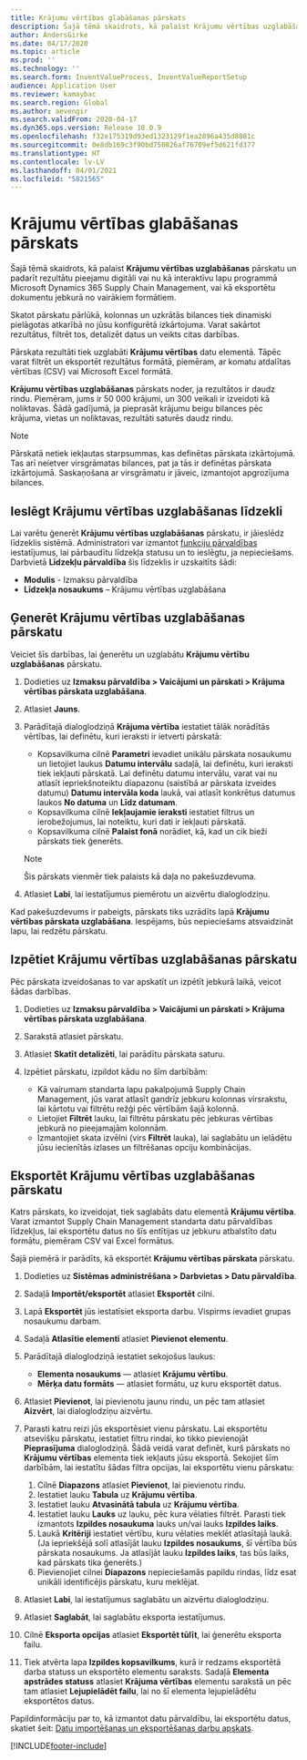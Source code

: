 ```yaml
---
title: Krājumu vērtības glabāšanas pārskats
description: Šajā tēmā skaidrots, kā palaist Krājumu vērtības uzglabāšanas pārskatu un padarīt rezultātu pieejamu digitāli vai nu kā interaktīvu lapu programmā Microsoft Dynamics 365 Supply Chain Management, vai kā eksportētu dokumentu jebkurā no vairākiem formātiem.
author: AndersGirke
ms.date: 04/17/2020
ms.topic: article
ms.prod: ''
ms.technology: ''
ms.search.form: InventValueProcess, InventValueReportSetup
audience: Application User
ms.reviewer: kamaybac
ms.search.region: Global
ms.author: aevengir
ms.search.validFrom: 2020-04-17
ms.dyn365.ops.version: Release 10.0.9
ms.openlocfilehash: f32e175319d93ed1323129f1ea2896a435d8081c
ms.sourcegitcommit: 0e8db169c3f90bd750826af76709ef5d621fd377
ms.translationtype: HT
ms.contentlocale: lv-LV
ms.lasthandoff: 04/01/2021
ms.locfileid: "5821565"
---
```

# <a name="inventory-value-storage-report"></a>Krājumu vērtības glabāšanas pārskats

Šajā tēmā skaidrots, kā palaist **Krājumu vērtības uzglabāšanas** pārskatu un padarīt rezultātu pieejamu digitāli vai nu kā interaktīvu lapu programmā Microsoft Dynamics 365 Supply Chain Management, vai kā eksportētu dokumentu jebkurā no vairākiem formātiem.

Skatot pārskatu pārlūkā, kolonnas un uzkrātās bilances tiek dinamiski pielāgotas atkarībā no jūsu konfigurētā izkārtojuma. Varat sakārtot rezultātus, filtrēt tos, detalizēt datus un veikts citas darbības.

Pārskata rezultāti tiek uzglabāti **Krājumu vērtības** datu elementā. Tāpēc varat filtrēt un eksportēt rezultātus formātā, piemēram, ar komatu atdalītas vērtības (CSV) vai Microsoft Excel formātā.

**Krājumu vērtības uzglabāšanas** pārskats noder, ja rezultātos ir daudz rindu. Piemēram, jums ir 50 000 krājumi, un 300 veikali ir izveidoti kā noliktavas. Šādā gadījumā, ja pieprasāt krājumu beigu bilances pēc krājuma, vietas un noliktavas, rezultāti saturēs daudz rindu.

> [!NOTE]
> Pārskatā netiek iekļautas starpsummas, kas definētas pārskata izkārtojumā. Tas arī neietver virsgrāmatas bilances, pat ja tās ir definētas pārskata izkārtojumā. Saskaņošana ar virsgrāmatu ir jāveic, izmantojot apgrozījuma bilances.

## <a name="turn-on-the-inventory-value-storage-feature"></a>Ieslēgt Krājumu vērtības uzglabāšanas līdzekli

Lai varētu ģenerēt **Krājumu vērtības uzglabāšanas** pārskatu, ir jāieslēdz līdzeklis sistēmā. Administratori var izmantot [funkciju pārvaldības](../../fin-ops-core/fin-ops/get-started/feature-management/feature-management-overview.md) iestatījumus, lai pārbaudītu līdzekļa statusu un to ieslēgtu, ja nepieciešams. Darbvietā **Līdzekļu pārvaldība** šis līdzeklis ir uzskaitīts šādi:

- **Modulis** - Izmaksu pārvaldība
- **Līdzekļa nosaukums** – Krājumu vērtības uzglabāšana

## <a name="generate-an-inventory-value-storage-report"></a>Ģenerēt Krājumu vērtības uzglabāšanas pārskatu

Veiciet šīs darbības, lai ģenerētu un uzglabātu **Krājumu vērtību uzglabāšanas** pārskatu.

1. Dodieties uz **Izmaksu pārvaldība \> Vaicājumi un pārskati \> Krājuma vērtības pārskata uzglabāšana**.
1. Atlasiet **Jauns**.
1. Parādītajā dialoglodziņā **Krājuma vērtība** iestatiet tālāk norādītās vērtības, lai definētu, kuri ieraksti ir ietverti pārskatā:

    - Kopsavilkuma cilnē **Parametri** ievadiet unikālu pārskata nosaukumu un lietojiet laukus **Datumu intervālu** sadaļā, lai definētu, kuri ieraksti tiek iekļauti pārskatā. Lai definētu datumu intervālu, varat vai nu atlasīt iepriekšnoteiktu diapazonu (saistībā ar pārskata izveides datumu) **Datumu intervāla koda** laukā, vai atlasīt konkrētus datumus laukos **No datuma** un **Līdz datumam**.
    - Kopsavilkuma cilnē **Iekļaujamie ieraksti** iestatiet filtrus un ierobežojumus, lai noteiktu, kuri dati ir iekļauti pārskatā.
    - Kopsavilkuma cilnē **Palaist fonā** norādiet, kā, kad un cik bieži pārskats tiek ģenerēts.

    > [!NOTE]
    > Šis pārskats vienmēr tiek palaists kā daļa no pakešuzdevuma.

1. Atlasiet **Labi**, lai iestatījumus piemērotu un aizvērtu dialoglodziņu.

Kad pakešuzdevums ir pabeigts, pārskats tiks uzrādīts lapā **Krājumu vērtības pārskata uzglabāšana**. Iespējams, būs nepieciešams atsvaidzināt lapu, lai redzētu pārskatu.

## <a name="explore-an-inventory-value-storage-report"></a>Izpētiet Krājumu vērtības uzglabāšanas pārskatu

Pēc pārskata izveidošanas to var apskatīt un izpētīt jebkurā laikā, veicot šādas darbības.

1. Dodieties uz **Izmaksu pārvaldība \> Vaicājumi un pārskati \> Krājuma vērtības pārskata uzglabāšana**.
1. Sarakstā atlasiet pārskatu.
1. Atlasiet **Skatīt detalizēti**, lai parādītu pārskata saturu.
1. Izpētiet pārskatu, izpildot kādu no šīm darbībām:

    - Kā vairumam standarta lapu pakalpojumā Supply Chain Management, jūs varat atlasīt gandrīz jebkuru kolonnas virsrakstu, lai kārtotu vai filtrētu režģi pēc vērtībām šajā kolonnā.
    - Lietojiet **Filtrēt** lauku, lai filtrētu pārskatu pēc jebkuras vērtības jebkurā no pieejamajām kolonnām.
    - Izmantojiet skata izvēlni (virs **Filtrēt** lauka), lai saglabātu un ielādētu jūsu iecienītās izlases un filtrēšanas opciju kombinācijas.

## <a name="export-an-inventory-value-storage-report"></a>Eksportēt Krājumu vērtības uzglabāšanas pārskatu

Katrs pārskats, ko izveidojat, tiek saglabāts datu elementā **Krājumu vērtība**. Varat izmantot Supply Chain Management standarta datu pārvaldības līdzekļus, lai eksportētu datus no šīs entītijas uz jebkuru atbalstīto datu formātu, piemēram CSV vai Excel formātus.

Šajā piemērā ir parādīts, kā eksportēt **Krājumu vērtības pārskata** pārskatu.

1. Dodieties uz **Sistēmas administrēšana \> Darbvietas \> Datu pārvaldība**.
1. Sadaļā **Importēt/eksportēt** atlasiet **Eksportēt** cilni. 
1. Lapā **Eksportēt** jūs iestatīsiet eksporta darbu. Vispirms ievadiet grupas nosaukumu darbam.
1. Sadaļā **Atlasītie elementi** atlasiet **Pievienot elementu**.
1. Parādītajā dialoglodziņā iestatiet sekojošus laukus:

    - **Elementa nosaukums** — atlasiet **Krājumu vērtību**.
    - **Mērķa datu formāts** — atlasiet formātu, uz kuru eksportēt datus.

1. Atlasiet **Pievienot**, lai pievienotu jaunu rindu, un pēc tam atlasiet **Aizvērt**, lai dialoglodziņu aizvērtu.
1. Parasti katru reizi jūs eksportēsiet vienu pārskatu. Lai eksportētu atsevišķu pārskatu, iestatiet filtru rindai, ko tikko pievienojāt **Pieprasījuma** dialoglodziņā. Šādā veidā varat definēt, kurš pārskats no **Krājumu vērtības** elementa tiek iekļauts jūsu eksportā. Sekojiet šīm darbībām, lai iestatītu šādas filtra opcijas, lai eksportētu vienu pārskatu:

    1. Cilnē **Diapazons** atlasiet **Pievienot**, lai pievienotu rindu.
    2. Iestatiet lauku **Tabula** uz **Krājumu vērtība**.
    3. Iestatiet lauku **Atvasinātā tabula** uz **Krājumu vērtība**.
    4. Iestatiet lauku **Lauks** uz lauku, pēc kura vēlaties filtrēt. Parasti tiek izmantots **Izpildes nosaukuma** lauks un/vai lauks **Izpildes laiks**.
    5. Laukā **Kritēriji** iestatiet vērtību, kuru vēlaties meklēt atlasītajā laukā. (Ja iepriekšējā solī atlasījāt lauku **Izpildes nosaukums**, šī vērtība būs pārskata nosaukums. Ja atlasījāt lauku **Izpildes laiks**, tas būs laiks, kad pārskats tika ģenerēts.)
    6. Pievienojiet cilnei **Diapazons** nepieciešamās papildu rindas, līdz esat unikāli identificējis pārskatu, kuru meklējat.

1. Atlasiet **Labi**, lai iestatījumus saglabātu un aizvērtu dialoglodziņu.
1. Atlasiet **Saglabāt**, lai saglabātu eksporta iestatījumus.
1. Cilnē **Eksporta opcijas** atlasiet **Eksportēt tūlīt**, lai ģenerētu eksporta failu.
1. Tiek atvērta lapa **Izpildes kopsavilkums**, kurā ir redzams eksportētā darba statuss un eksportēto elementu saraksts. Sadaļā **Elementa apstrādes statuss** atlasiet **Krājuma vērtības** elementu sarakstā un pēc tam atlasiet **Lejupielādēt failu**, lai no šī elementa lejupielādētu eksportētos datus.

Papildinformāciju par to, kā izmantot datu pārvaldību, lai eksportētu datus, skatiet šeit: [Datu importēšanas un eksportēšanas darbu apskats](../../fin-ops-core/dev-itpro/data-entities/data-import-export-job.md).


[!INCLUDE[footer-include](../../includes/footer-banner.md)]